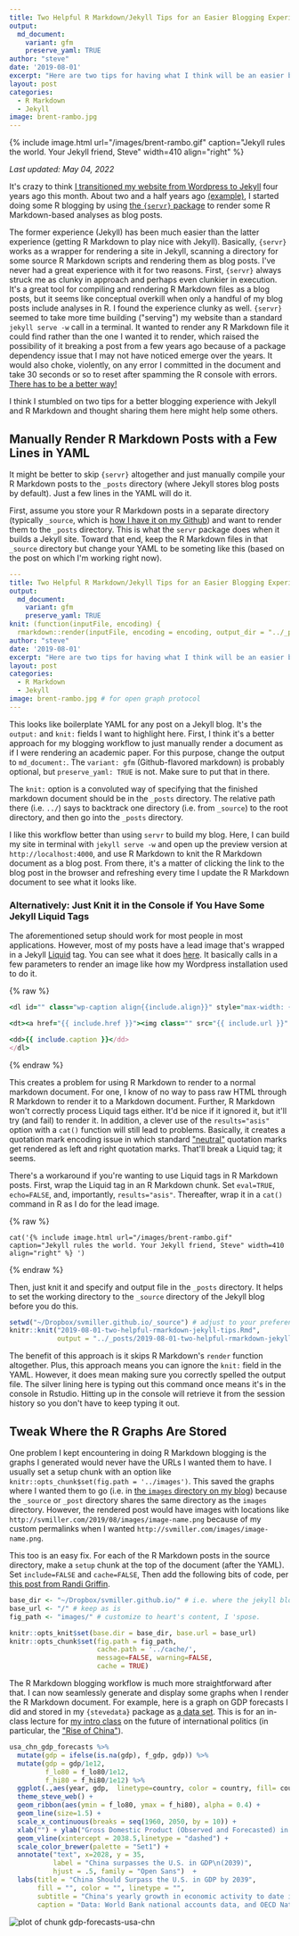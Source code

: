 ```yaml
---
title: Two Helpful R Markdown/Jekyll Tips for an Easier Blogging Experience
output:
  md_document:
    variant: gfm
    preserve_yaml: TRUE
author: "steve"
date: '2019-08-01'
excerpt: "Here are two tips for having what I think will be an easier blogging experience in R Markdown and Jekyll."
layout: post
categories:
  - R Markdown
  - Jekyll
image: brent-rambo.jpg
---
```




{% include image.html url="/images/brent-rambo.gif" caption="Jekyll rules the world. Your Jekyll friend, Steve" width=410 align="right" %} 

*Last updated: May 04, 2022*

It's crazy to think [I transitioned my website from Wordpress to Jekyll](http://svmiller.com/blog/2015/08/create-your-website-in-jekyll/) four years ago this month. About two and a half years ago [(example)](http://svmiller.com/blog/2017/07/how-serious-are-americans-about-democracy-americasbarometer/), I started doing some R blogging by using [the `{servr}` package](https://github.com/yihui/servr) to render some R Markdown-based analyses as blog posts.

The former experience (Jekyll) has been much easier than the latter experience (getting R Markdown to play nice with Jekyll). Basically, `{servr}` works as a wrapper for rendering a site in Jekyll, scanning a directory for some source R Markdown scripts and rendering them as blog posts. I've never had a great experience with it for two reasons. First, `{servr}` always struck me as clunky in approach and perhaps even clunkier in execution. It's a great tool for compiling and rendering R Markdown files as a blog posts, but it seems like conceptual overkill when only a handful of my blog posts include analyses in R. I found the experience clunky as well. `{servr}` seemed to take more time building ("serving") my website than a standard `jekyll serve -w` call in a terminal. It wanted to render any R Markdown file it could find rather than the one I wanted it to render, which raised the possibility of it breaking a post from a few years ago because of a package dependency issue that I may not have noticed emerge over the years. It would also choke, violently, on any error I committed in the document and take 30 seconds or so to reset after spamming the R console with errors. [There has to be a better way!](https://imgur.com/gallery/ZG3r5)

I think I stumbled on two tips for a better blogging experience with Jekyll and R Markdown and thought sharing them here might help some others.

## Manually Render R Markdown Posts with a Few Lines in YAML 

It might be better to skip `{servr}` altogether and just manually compile your R Markdown posts to the `_posts` directory (where Jekyll stores blog posts by default). Just a few lines in the YAML will do it.

First, assume you store your R Markdown posts in a separate directory (typically `_source`, which is [how I have it on my Github](https://github.com/svmiller/svmiller.github.io/tree/master/_source)) and want to render them to the `_posts` directory. This is what the `servr` package does when it builds a Jekyll site. Toward that end, keep the R Markdown files in that `_source` directory but change your YAML to be someting like this (based on the post on which I'm working right now).

```yaml
---
title: Two Helpful R Markdown/Jekyll Tips for an Easier Blogging Experience
output:
  md_document:
    variant: gfm
    preserve_yaml: TRUE
knit: (function(inputFile, encoding) {
  rmarkdown::render(inputFile, encoding = encoding, output_dir = "../_posts") })
author: "steve"
date: '2019-08-01'
excerpt: "Here are two tips for having what I think will be an easier blogging experience in R Markdown and Jekyll."
layout: post
categories:
  - R Markdown
  - Jekyll
image: brent-rambo.jpg # for open graph protocol
---
```

This looks like boilerplate YAML for any post on a Jekyll blog. It's the `output:` and `knit:` fields I want to highlight here. First, I think it's a better approach for my blogging workflow to just manually render a document as if I were rendering an academic paper. For this purpose, change the output to `md_document:`. The `variant: gfm` (Github-flavored markdown) is probably optional, but `preserve_yaml: TRUE` is not. Make sure to put that in there.

The `knit:` option is a convoluted way of specifying that the finished markdown document should be in the `_posts` directory. The relative path there (i.e. `../`) says to backtrack one directory (i.e. from `_source`) to the root directory, and then go into the `_posts` directory. 

I like this workflow better than using `servr` to build my blog. Here, I can build my site in terminal with `jekyll serve -w` and open up the preview version at `http://localhost:4000`, and use R Markdown to knit the R Markdown document as a blog post. From there, it's a matter of clicking the link to the blog post in the browser and refreshing every time I update the R Markdown document to see what it looks like.

### Alternatively: Just Knit it in the Console if You Have Some Jekyll Liquid Tags

The aforementioned setup should work for most people in most applications. However, most of my posts have a lead image that's wrapped in a Jekyll [Liquid](https://jekyllrb.com/docs/liquid/) tag. You can see what it does [here](https://github.com/svmiller/svmiller.github.io/blob/master/_includes/image.html). It basically calls in a few parameters to render an image like how my Wordpress installation used to do it.

{% raw %}
```ruby
<dl id="" class="wp-caption align{{include.align}}" style="max-width: {{include.width}}px">

<dt><a href="{{ include.href }}"><img class="" src="{{ include.url }}" alt="{{ include.caption }}" /></a></dt>

<dd>{{ include.caption }}</dd>
</dl>
```
{% endraw %}

This creates a problem for using R Markdown to render to a normal markdown document. For one, I know of no way to pass raw HTML through R Markdown to render it to a Markdown document. Further, R Markdown won't correctly process Liquid tags either. It'd be nice if it ignored it, but it'll try (and fail) to render it. In addition, a clever use of the `results="asis"` option with a `cat()` function will still lead to problems. Basically, it creates a quotation mark encoding issue in which standard ["neutral"](https://www.cl.cam.ac.uk/~mgk25/ucs/quotes.html) quotation marks get rendered as left and right quotation marks. That'll break a Liquid tag; it seems.

There's a workaround if you're wanting to use Liquid tags in R Markdown posts. First, wrap the Liquid tag in an R Markdown chunk. Set `eval=TRUE`, `echo=FALSE`, and, importantly, `results="asis"`. Thereafter, wrap it in a `cat()` command in R as I do for the lead image.

{% raw %}
```liquid
cat('{% include image.html url="/images/brent-rambo.gif" caption="Jekyll rules the world. Your Jekyll friend, Steve" width=410 align="right" %} ')
```
{% endraw %}


Then, just knit it and specify and output file in the `_posts` directory. It helps to set the working directory to the `_source` directory of the Jekyll blog before you do this.


```r
setwd("~/Dropbox/svmiller.github.io/_source") # adjust to your preferences.
knitr::knit("2019-08-01-two-helpful-rmarkdown-jekyll-tips.Rmd",
            output = "../_posts/2019-08-01-two-helpful-rmarkdown-jekyll-tips.md")
```

The benefit of this approach is it skips R Markdown's `render` function altogether. Plus, this approach means you can ignore the `knit:` field in the YAML. However, it does mean making sure you correctly spelled the output file. The silver lining here is typing out this command once means it's in the console in Rstudio. Hitting up in the console will retrieve it from the session history so you don't have to keep typing it out.

## Tweak Where the R Graphs Are Stored

One problem I kept encountering in doing R Markdown blogging is the graphs I generated would never have the URLs I wanted them to have. I usually set a setup chunk with an option like `knitr::opts_chunk$set(fig.path = '../images')`. This saved the graphs where I wanted them to go (i.e. in [the `images` directory on my blog](https://github.com/svmiller/svmiller.github.io/tree/master/images)) because the `_source` or `_post` directory shares the same directory as the `images` directory. However, the rendered post would have images with locations like `http://svmiller.com/2019/08/images/image-name.png` because of my custom permalinks when I wanted `http://svmiller.com/images/image-name.png`.

This too is an easy fix. For each of the R Markdown posts in the source directory, make a `setup` chunk at the top of the document (after the YAML). Set `include=FALSE` and `cache=FALSE`, Then add the following bits of code, per [this post from Randi Griffin](http://www.randigriffin.com/2017/04/25/how-to-knit-for-mysite.html).

```r
base_dir <- "~/Dropbox/svmiller.github.io/" # i.e. where the jekyll blog is on the hard drive.
base_url <- "/" # keep as is
fig_path <- "images/" # customize to heart's content, I 'spose.

knitr::opts_knit$set(base.dir = base_dir, base.url = base_url)
knitr::opts_chunk$set(fig.path = fig_path,
                      cache.path = '../cache/',
                      message=FALSE, warning=FALSE,
                      cache = TRUE) 
```

The R Markdown blogging workflow is much more straightforward after that. I can now seamlessly generate and display some graphs when I render the R Markdown document. For example, here is a graph on GDP forecasts I did and stored in my `{stevedata}` package as [a data set](http://svmiller.com/stevedata/reference/usa_chn_gdp_forecasts.html). This is for an in-class lecture for [my intro class](http://posc1020.svmiller.com/) on the future of international politics (in particular, the ["Rise of China"](https://en.wikipedia.org/wiki/Chinese_Century)).


```r
usa_chn_gdp_forecasts %>% 
  mutate(gdp = ifelse(is.na(gdp), f_gdp, gdp)) %>%
  mutate(gdp = gdp/1e12,
         f_lo80 = f_lo80/1e12,
         f_hi80 = f_hi80/1e12) %>%
  ggplot(.,aes(year, gdp,  linetype=country, color = country, fill= country)) +
  theme_steve_web() +
  geom_ribbon(aes(ymin = f_lo80, ymax = f_hi80), alpha = 0.4) +
  geom_line(size=1.5) +
  scale_x_continuous(breaks = seq(1960, 2050, by = 10)) +
  xlab("") + ylab("Gross Domestic Product (Observed and Forecasted) in Trillions Constant 2010 US$") +
  geom_vline(xintercept = 2038.5,linetype = "dashed") +
  scale_color_brewer(palette = "Set1") +
  annotate("text", x=2028, y = 35, 
           label = "China surpasses the U.S. in GDP\n(2039)", 
           hjust = .5, family = "Open Sans")  +
  labs(title = "China Should Surpass the U.S. in GDP by 2039",
       fill = "", color = "", linetype = "",
       subtitle = "China's yearly growth in economic activity to date is greater than the growth we observe in U.S. economic output even as (reasonable) worries about China's economic trajectory persist.",
       caption = "Data: World Bank national accounts data, and OECD National Accounts data files. Forecast based on last year in World Bank data (2017).")
```

![plot of chunk gdp-forecasts-usa-chn](/images/two-helpful-rmarkdown-jekyll-tips/gdp-forecasts-usa-chn-1.png)

